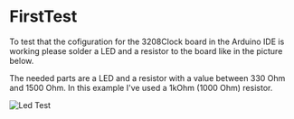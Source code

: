 FirstTest
===========

To test that the cofiguration for the 3208Clock board in the Arduino IDE is working please solder a LED and a resistor to the board like in the picture below.

The needed parts are a LED and a resistor with a value between 330 Ohm and 1500 Ohm. In this example I've used a 1kOhm (1000 Ohm) resistor.

![Led Test](https://raw.github.com/TMuel1123/3208clock/master/img/LedTest.jpg)
